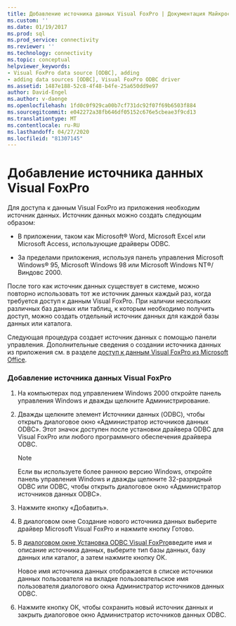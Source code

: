 ```yaml
---
title: Добавление источника данных Visual FoxPro | Документация Майкрософт
ms.custom: ''
ms.date: 01/19/2017
ms.prod: sql
ms.prod_service: connectivity
ms.reviewer: ''
ms.technology: connectivity
ms.topic: conceptual
helpviewer_keywords:
- Visual FoxPro data source [ODBC], adding
- adding data sources [ODBC], Visual FoxPro ODBC driver
ms.assetid: 1487e188-52c8-4f48-b4fe-25a650dd9e97
author: David-Engel
ms.author: v-daenge
ms.openlocfilehash: 1fd0c0f929ca00b7cf731dc92f07f69b6503f884
ms.sourcegitcommit: e042272a38fb646df05152c676e5cbeae3f9cd13
ms.translationtype: MT
ms.contentlocale: ru-RU
ms.lasthandoff: 04/27/2020
ms.locfileid: "81307145"
---
```

# <a name="adding-a-visual-foxpro-data-source"></a>Добавление источника данных Visual FoxPro
Для доступа к данным Visual FoxPro из приложения необходим источник данных. Источник данных можно создать следующим образом:  
  
-   В приложении, таком как Microsoft® Word, Microsoft Excel или Microsoft Access, использующие драйверы ODBC.  
  
-   За пределами приложения, используя панель управления Microsoft Windows® 95, Microsoft Windows 98 или Microsoft Windows NT®/Виндовс 2000.  
  
 После того как источник данных существует в системе, можно повторно использовать тот же источник данных каждый раз, когда требуется доступ к данным Visual FoxPro. При наличии нескольких различных баз данных или таблиц, к которым необходимо получить доступ, можно создать отдельный источник данных для каждой базы данных или каталога.  
  
 Следующая процедура создает источник данных с помощью панели управления. Дополнительные сведения о создании источника данных из приложения см. в разделе [доступ к данным Visual FoxPro из Microsoft Office](../../odbc/microsoft/accessing-visual-foxpro-data-from-microsoft-office.md).  
  
### <a name="to-add-a-visual-foxpro-data-source"></a>Добавление источника данных Visual FoxPro  
  
1.  На компьютерах под управлением Windows 2000 откройте панель управления Windows и дважды щелкните Администрирование.  
  
2.  Дважды щелкните элемент Источники данных (ODBC), чтобы открыть диалоговое окно «Администратор источников данных ODBC». Этот значок доступен после установки драйвера ODBC для Visual FoxPro или любого программного обеспечения драйвера ODBC.  
  
    > [!NOTE]  
    >  Если вы используете более раннюю версию Windows, откройте панель управления Windows и дважды щелкните 32-разрядный ODBC или ODBC, чтобы открыть диалоговое окно «Администратор источников данных ODBC».  
  
3.  Нажмите кнопку «Добавить».  
  
4.  В диалоговом окне Создание нового источника данных выберите драйвер Microsoft Visual FoxPro и нажмите кнопку Готово.  
  
5.  В [диалоговом окне Установка ODBC Visual FoxPro](../../odbc/microsoft/odbc-visual-foxpro-setup-dialog-box.md)введите имя и описание источника данных, выберите тип базы данных, базу данных или каталог, а затем нажмите кнопку ОК.  
  
     Новое имя источника данных отображается в списке источники данных пользователя на вкладке пользовательское имя пользователя диалогового окна Администратор источников данных ODBC.  
  
6.  Нажмите кнопку ОК, чтобы сохранить новый источник данных и закрыть диалоговое окно Администратор источников данных ODBC.
